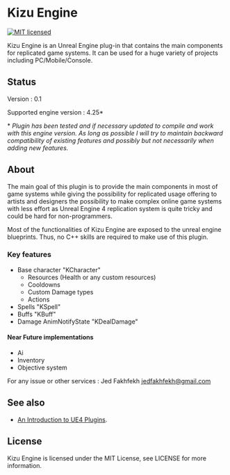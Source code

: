 Kizu Engine
============

[![MIT licensed](https://img.shields.io/badge/license-MIT-blue.svg)](LICENSE.md)

Kizu Engine is an Unreal Engine plug-in that contains the main components for replicated game systems.
It can be used for a huge variety of projects including PC/Mobile/Console.

Status
------

Version : 0.1

Supported engine version : 4.25*

\* *Plugin has been tested and if necessary updated to compile and work with this engine version. As long as possible I will try to maintain backward compatibility of existing features and possibly but not necessarily when adding new features.*

About
-----

The main goal of this plugin is to provide the main components in most of game systems while giving the possibility for replicated usage offering to artists and designers the possibility to make complex online game systems with less effort as Unreal Engine 4 replication system is quite tricky and could be hard for non-programmers.

Most of the functionalities of Kizu Engine are exposed to the unreal engine blueprints. Thus, no C++ skills are required to make use of this plugin.



### Key features
- Base character "KCharacter"
  - Resources (Health or any custom resources)
  - Cooldowns
  - Custom Damage types
  - Actions
- Spells "KSpell"
- Buffs "KBuff"
- Damage AnimNotifyState "KDealDamage"

#### Near Future implementations
- Ai
- Inventory
- Objective system

For any issue or other services :
Jed Fakhfekh
jedfakhfekh@gmail.com


See also
--------

 - [An Introduction to UE4 Plugins](https://wiki.unrealengine.com/An_Introduction_to_UE4_Plugins).
 
 
License
-------

Kizu Engine is licensed under the MIT License, see LICENSE for more information.
